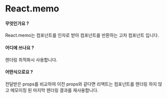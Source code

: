 # React.memo

#### 무엇인가요 ?
React.memo는 컴포넌트를 인자로 받아 컴포넌트를 반환하는 고차 컴포넌트 입니다.

#### 어디에 쓰나요 ?
렌더링 최적화시 사용합니다. 

#### 어떤식으로요 ?
전달받은 props를 비교하여 이전 props와 같다면 리액트는 컴포넌트를 렌더링 하지 않고 메모이징 된 마지막 렌더링 결과를 재사용합니다.
